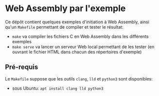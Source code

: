 # Web Assembly par l'exemple

Ce dépôt contient quelques exemples d'initiation à Web Assembly,
ainsi qu'un `Makefile` permettant de compiler et tester le résultat:

* `make` va compiler les fichiers C en Web Assembly dans les différents exemples
* `make serve` va lancer un serveur Web local permettant de les tester
  (en ouvrant le fichier HTML dans chacun des répertoires d'exemple)

## Pré-requis

Le `Makefile` suppose que les outils `clang`, `lld` et `python3` sont disponibles:

* sous Ubuntu: `apt install clang lld python3`

